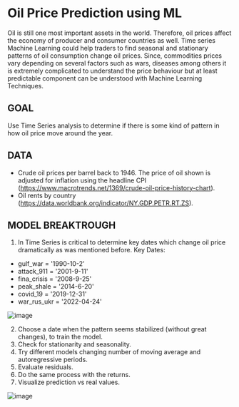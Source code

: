 # Oil Price Prediction using ML
Oil is still one most important assets in the world. Therefore, oil prices  affect the economy of producer and consumer countries as well. Time series Machine Learning could help traders to find seasonal and stationary patterns of oil consumption change oil prices. Since, commodities prices vary depending on several factors such as wars, diseases among others it is extremely complicated to understand the price behaviour but at least predictable component can be understood with Machine Learning Techniques. 

GOAL
------------------------------------------------------------------------------------------------------------------------------------------
Use Time Series analysis to determine if there is some kind of pattern in how oil price move around the year.

DATA
------------------------------------------------------------------------------------------------------------------------------------------
- Crude oil prices per barrel back to 1946. The price of oil shown is adjusted for inflation using the headline CPI (https://www.macrotrends.net/1369/crude-oil-price-history-chart).
- Oil rents by country (https://data.worldbank.org/indicator/NY.GDP.PETR.RT.ZS).

MODEL BREAKTROUGH
-------------------------------------------------------------------------------------------------------------------------------------------
1. In Time Series is critical to determine key dates which change oil price dramatically as was mentioned before.
 Key Dates:
  - gulf_war = '1990-10-2'
  - attack_911 = '2001-9-11' 
  - fina_crisis = '2008-9-25'
  - peak_shale = '2014-6-20'
  - covid_19 = '2019-12-31'
  - war_rus_ukr = '2022-04-24'
  
  ![image](https://user-images.githubusercontent.com/100526221/208325085-67886d56-2e81-4c4a-9b09-e70180c71d0a.png)

2. Choose a date when the pattern seems stabilized (without great changes), to train the model.
3. Check for stationarity and seasonality.
4. Try different models changing number of moving average and autoregressive periods.
5. Evaluate residuals.
6. Do the same process with the returns.
7. Visualize prediction vs real values.

![image](https://user-images.githubusercontent.com/100526221/208325983-b055c192-0885-4300-a291-8a66df34db16.png)
